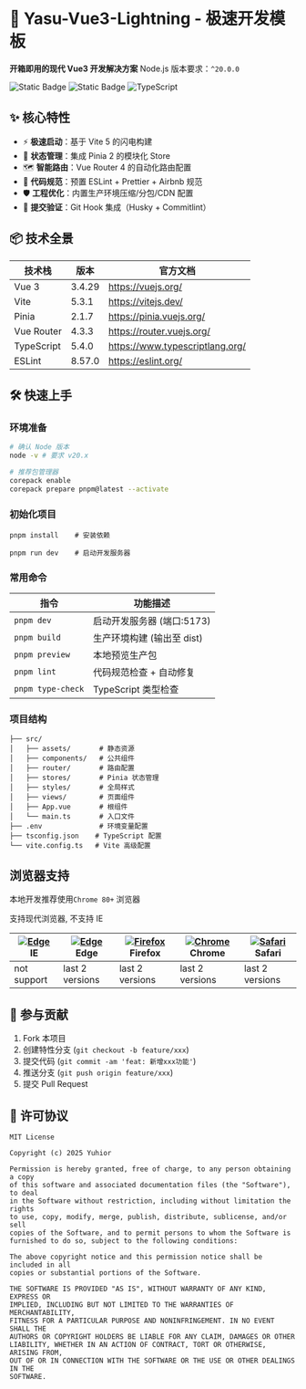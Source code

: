 
# 🚀 Yasu-Vue3-Lightning - 极速开发模板

**开箱即用的现代 Vue3 开发解决方案**
Node.js 版本要求：`^20.0.0`

![Static Badge](https://img.shields.io/badge/Vue-3.4.29-brightgreen?style=flat&label=vue)
![Static Badge](https://img.shields.io/badge/vite-5.3.1-blue)
![TypeScript](https://img.shields.io/badge/TypeScript-5.4.0-3178c6)

## ✨ 核心特性

- ⚡ **极速启动**：基于 Vite 5 的闪电构建
- 🧩 **状态管理**：集成 Pinia 2 的模块化 Store
- 🗺 **智能路由**：Vue Router 4 的自动化路由配置
- 📐 **代码规范**：预置 ESLint + Prettier + Airbnb 规范
- 🛡 **工程优化**：内置生产环境压缩/分包/CDN 配置
- 🚨 **提交验证**：Git Hook 集成（Husky + Commitlint）

## 📦 技术全景

| 技术栈          | 版本     | 官方文档                     |
|----------------|---------|----------------------------|
| Vue 3          | 3.4.29 | https://vuejs.org/          |
| Vite           | 5.3.1 | https://vitejs.dev/         |
| Pinia          | 2.1.7   | https://pinia.vuejs.org/    |
| Vue Router     | 4.3.3 | https://router.vuejs.org/   |
| TypeScript     | 5.4.0 | https://www.typescriptlang.org/ |
| ESLint         | 8.57.0 | https://eslint.org/         |

## 🛠 快速上手

### 环境准备
```bash
# 确认 Node 版本
node -v # 要求 v20.x

# 推荐包管理器
corepack enable
corepack prepare pnpm@latest --activate

```

### 初始化项目

```shell
pnpm install    # 安装依赖
```

```shell
pnpm run dev    # 启动开发服务器
```

### 常用命令

| 指令              | 功能描述                   |
| ----------------- | -------------------------- |
| `pnpm dev`        | 启动开发服务器 (端口:5173) |
| `pnpm build`      | 生产环境构建 (输出至 dist) |
| `pnpm preview`    | 本地预览生产包             |
| `pnpm lint`       | 代码规范检查 + 自动修复    |
| `pnpm type-check` | TypeScript 类型检查        |

### 项目结构

```
├── src/
│   ├── assets/       # 静态资源
│   ├── components/   # 公共组件
│   ├── router/       # 路由配置
│   ├── stores/       # Pinia 状态管理
│   ├── styles/       # 全局样式
│   ├── views/        # 页面组件
│   ├── App.vue       # 根组件
│   └── main.ts       # 入口文件
├── .env              # 环境变量配置
├── tsconfig.json    # TypeScript 配置
└── vite.config.ts   # Vite 高级配置
```

## 浏览器支持

本地开发推荐使用`Chrome 80+` 浏览器

支持现代浏览器, 不支持 IE

| [![ Edge](https://raw.githubusercontent.com/alrra/browser-logos/master/src/edge/edge_48x48.png)](http://godban.github.io/browsers-support-badges/) IE | [![ Edge](https://raw.githubusercontent.com/alrra/browser-logos/master/src/edge/edge_48x48.png)](http://godban.github.io/browsers-support-badges/) Edge | [![Firefox](https://raw.githubusercontent.com/alrra/browser-logos/master/src/firefox/firefox_48x48.png)](http://godban.github.io/browsers-support-badges/) Firefox | [![Chrome](https://raw.githubusercontent.com/alrra/browser-logos/master/src/chrome/chrome_48x48.png)](http://godban.github.io/browsers-support-badges/) Chrome | [![Safari](https://raw.githubusercontent.com/alrra/browser-logos/master/src/safari/safari_48x48.png)](http://godban.github.io/browsers-support-badges/) Safari |
| ----------------------------------------------------------------------------------------------------------------------------------------------------- | ------------------------------------------------------------------------------------------------------------------------------------------------------- | ------------------------------------------------------------------------------------------------------------------------------------------------------------------ | -------------------------------------------------------------------------------------------------------------------------------------------------------------- | -------------------------------------------------------------------------------------------------------------------------------------------------------------- |
| not support                                                                                                                                           | last 2 versions                                                                                                                                         | last 2 versions                                                                                                                                                    | last 2 versions                                                                                                                                                | last 2 versions                                                                                                                                                |

## 🤝 参与贡献

1. Fork 本项目
2. 创建特性分支 (`git checkout -b feature/xxx`)
3. 提交代码 (`git commit -am 'feat: 新增xxx功能'`)
4. 推送分支 (`git push origin feature/xxx`)
5. 提交 Pull Request

## 📄 许可协议

```
MIT License

Copyright (c) 2025 Yuhior

Permission is hereby granted, free of charge, to any person obtaining a copy
of this software and associated documentation files (the "Software"), to deal
in the Software without restriction, including without limitation the rights
to use, copy, modify, merge, publish, distribute, sublicense, and/or sell
copies of the Software, and to permit persons to whom the Software is
furnished to do so, subject to the following conditions:

The above copyright notice and this permission notice shall be included in all
copies or substantial portions of the Software.

THE SOFTWARE IS PROVIDED "AS IS", WITHOUT WARRANTY OF ANY KIND, EXPRESS OR
IMPLIED, INCLUDING BUT NOT LIMITED TO THE WARRANTIES OF MERCHANTABILITY,
FITNESS FOR A PARTICULAR PURPOSE AND NONINFRINGEMENT. IN NO EVENT SHALL THE
AUTHORS OR COPYRIGHT HOLDERS BE LIABLE FOR ANY CLAIM, DAMAGES OR OTHER
LIABILITY, WHETHER IN AN ACTION OF CONTRACT, TORT OR OTHERWISE, ARISING FROM,
OUT OF OR IN CONNECTION WITH THE SOFTWARE OR THE USE OR OTHER DEALINGS IN THE
SOFTWARE.
```
